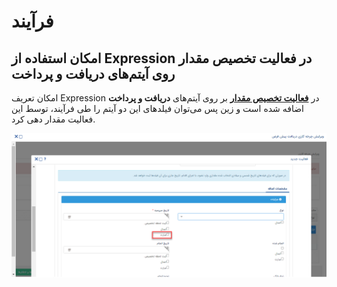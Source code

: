 # فرآیند

## امکان استفاده از Expression در فعالیت تخصیص مقدار روی آیتم‌های دریافت و پرداخت
امکان تعریف Expression در [**فعالیت تخصیص مقدار**](https://github.com/1stco/PayamGostarDocs/blob/master/help2.5.4/Settings/Personalization-crm/Overview/Process-design/Create-a-work-cycle/Activity/Allocate-the-amount/2.6.1/set-value-activiy-2.6.1.md) بر روی آیتم‌های **دریافت و پرداخت** اضافه شده است و زین پس می‌توان  فیلدهای این دو آیتم را طی فرآیند، توسط این فعالیت مقدار دهی کرد.

![فعالیت تخصیص مقدار پیشرفته روی دریافت و پرداخت](./Image/Advanced-assignment-activity.png)
